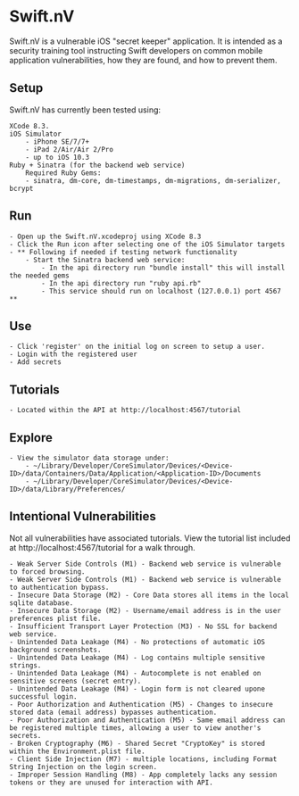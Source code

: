 Swift.nV
==========

Swift.nV is a vulnerable iOS "secret keeper" application. It is intended as a security training tool instructing Swift developers on common mobile application vulnerabilities, how they are found, and how to prevent them.

Setup
-----

Swift.nV has currently been tested using:

	XCode 8.3.
	iOS Simulator 
		- iPhone SE/7/7+
		- iPad 2/Air/Air 2/Pro
		- up to iOS 10.3
	Ruby + Sinatra (for the backend web service)
		Required Ruby Gems:
		- sinatra, dm-core, dm-timestamps, dm-migrations, dm-serializer, bcrypt


Run
---
	- Open up the Swift.nV.xcodeproj using XCode 8.3
	- Click the Run icon after selecting one of the iOS Simulator targets
	- ** Following if needed if testing network functionality
		- Start the Sinatra backend web service:
			- In the api directory run "bundle install" this will install the needed gems	
			- In the api directory run "ruby api.rb"
			- This service should run on localhost (127.0.0.1) port 4567
	**

Use
---
	- Click 'register' on the initial log on screen to setup a user.
	- Login with the registered user
	- Add secrets

Tutorials
---------
	- Located within the API at http://localhost:4567/tutorial

Explore
-------
	- View the simulator data storage under:
		- ~/Library/Developer/CoreSimulator/Devices/<Device-ID>/data/Containers/Data/Application/<Application-ID>/Documents
		- ~/Library/Developer/CoreSimulator/Devices/<Device-ID>/data/Library/Preferences/

Intentional Vulnerabilities
---------------------------
Not all vulnerabilities have associated tutorials. View the tutorial list included at http://localhost:4567/tutorial for a walk through.

	- Weak Server Side Controls (M1) - Backend web service is vulnerable to forced browsing.
	- Weak Server Side Controls (M1) - Backend web service is vulnerable to authentication bypass.
	- Insecure Data Storage (M2) - Core Data stores all items in the local sqlite database.
	- Insecure Data Storage (M2) - Username/email address is in the user preferences plist file.
	- Insufficient Transport Layer Protection (M3) - No SSL for backend web service.
	- Unintended Data Leakage (M4) - No protections of automatic iOS background screenshots.
	- Unintended Data Leakage (M4) - Log contains multiple sensitive strings.
	- Unintended Data Leakage (M4) - Autocomplete is not enabled on sensitive screens (secret entry).
	- Unintended Data Leakage (M4) - Login form is not cleared upone successful login.
	- Poor Authorization and Authentication (M5) - Changes to insecure stored data (email address) bypasses authentication.
	- Poor Authorization and Authentication (M5) - Same email address can be registered multiple times, allowing a user to view another's secrets.
	- Broken Cryptography (M6) - Shared Secret "CryptoKey" is stored within the Environment.plist file.
	- Client Side Injection (M7) - multiple locations, including Format String Injection on the login screen.
	- Improper Session Handling (M8) - App completely lacks any session tokens or they are unused for interaction with API.
